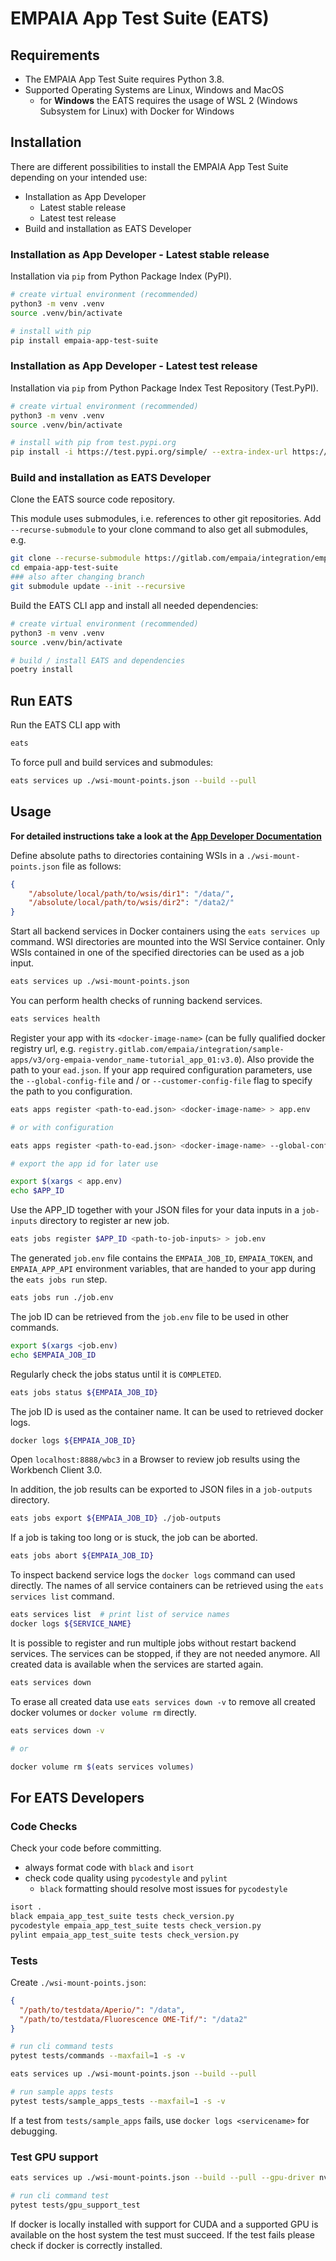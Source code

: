 # EMPAIA App Test Suite (EATS)

## Requirements

* The EMPAIA App Test Suite requires Python 3.8.
* Supported Operating Systems are Linux, Windows and MacOS
  * for **Windows** the EATS requires the usage of WSL 2 (Windows Subsystem for Linux) with Docker for Windows

## Installation

There are different possibilities to install the EMPAIA App Test Suite depending on your intended use:

* Installation as App Developer
  * Latest stable release
  * Latest test release
* Build and installation as EATS Developer

### Installation as App Developer - Latest stable release

Installation via `pip` from Python Package Index (PyPI).

```bash
# create virtual environment (recommended)
python3 -m venv .venv
source .venv/bin/activate

# install with pip
pip install empaia-app-test-suite
```

### Installation as App Developer - Latest test release

Installation via `pip` from Python Package Index Test Repository (Test.PyPI).

```bash
# create virtual environment (recommended)
python3 -m venv .venv
source .venv/bin/activate

# install with pip from test.pypi.org
pip install -i https://test.pypi.org/simple/ --extra-index-url https://pypi.org/simple/ empaia-app-test-suite
```

### Build and installation as EATS Developer

Clone the EATS source code repository.

This module uses submodules, i.e. references to other git repositories. Add `--recurse-submodule` to your clone command to also get all submodules, e.g.

```bash
git clone --recurse-submodule https://gitlab.com/empaia/integration/empaia-app-test-suite.git
cd empaia-app-test-suite
### also after changing branch
git submodule update --init --recursive
```

Build the EATS CLI app and install all needed dependencies:

```bash
# create virtual environment (recommended)
python3 -m venv .venv
source .venv/bin/activate

# build / install EATS and dependencies
poetry install
```

## Run EATS

Run the EATS CLI app with

```bash
eats
```

To force pull and build services and submodules:

```bash
eats services up ./wsi-mount-points.json --build --pull
```

## Usage

**For detailed instructions take a look at the [App Developer Documentation](https://developer.empaia.org/app_developer_docs/#/)**

Define absolute paths to directories containing WSIs in a `./wsi-mount-points.json` file as follows:

```json
{
    "/absolute/local/path/to/wsis/dir1": "/data/",
    "/absolute/local/path/to/wsis/dir2": "/data2/"
}
```

Start all backend services in Docker containers using the `eats services up` command. WSI directories are mounted into the WSI Service container. Only WSIs contained in one of the specified directories can be used as a job input.

```bash
eats services up ./wsi-mount-points.json
```

You can perform health checks of running backend services.

```bash
eats services health
```

Register your app with its `<docker-image-name>` (can be fully qualified docker registry url, e.g. `registry.gitlab.com/empaia/integration/sample-apps/v3/org-empaia-vendor_name-tutorial_app_01:v3.0`). Also provide the path to your `ead.json`. If your app required configuration parameters, use the `--global-config-file` and / or `--customer-config-file` flag to specify the path to you configuration.

```bash
eats apps register <path-to-ead.json> <docker-image-name> > app.env

# or with configuration

eats apps register <path-to-ead.json> <docker-image-name> --global-config-file <path-to-configuration.json> --customer-config-file <path-to-configuration.json> > app.env

# export the app id for later use

export $(xargs < app.env)
echo $APP_ID
```

Use the APP_ID together with your JSON files for your data inputs in a `job-inputs` directory to register ar new job.

```bash
eats jobs register $APP_ID <path-to-job-inputs> > job.env
```

The generated `job.env` file contains the `EMPAIA_JOB_ID`, `EMPAIA_TOKEN`, and `EMPAIA_APP_API` environment variables, that are handed to your app during the `eats jobs run` step.

```bash
eats jobs run ./job.env
```

The job ID can be retrieved from the `job.env` file to be used in other commands.

```bash
export $(xargs <job.env)
echo $EMPAIA_JOB_ID
```

Regularly check the jobs status until it is `COMPLETED`.

```bash
eats jobs status ${EMPAIA_JOB_ID}
```

The job ID is used as the container name. It can be used to retrieved docker logs.

```bash
docker logs ${EMPAIA_JOB_ID}
```

Open `localhost:8888/wbc3` in a Browser to review job results using the Workbench Client 3.0.

In addition, the job results can be exported to JSON files in a `job-outputs` directory.

```bash
eats jobs export ${EMPAIA_JOB_ID} ./job-outputs
```

If a job is taking too long or is stuck, the job can be aborted.

```bash
eats jobs abort ${EMPAIA_JOB_ID}
```

To inspect backend service logs the `docker logs` command can used directly. The names of all service containers can be retrieved using the `eats services list` command.

```bash
eats services list  # print list of service names
docker logs ${SERVICE_NAME}
```

It is possible to register and run multiple jobs without restart backend services. The services can be stopped, if they are not needed anymore. All created data is available when the services are started again.

```bash
eats services down
```

To erase all created data use `eats services down -v` to remove all created docker volumes or `docker volume rm` directly.

```bash
eats services down -v

# or

docker volume rm $(eats services volumes)
```

## For EATS Developers

### Code Checks

Check your code before committing.

* always format code with `black` and `isort`
* check code quality using `pycodestyle` and `pylint`
  * `black` formatting should resolve most issues for `pycodestyle`

```bash
isort .
black empaia_app_test_suite tests check_version.py
pycodestyle empaia_app_test_suite tests check_version.py
pylint empaia_app_test_suite tests check_version.py
```

### Tests

Create `./wsi-mount-points.json`:

```JSON
{
  "/path/to/testdata/Aperio/": "/data",
  "/path/to/testdata/Fluorescence OME-Tif/": "/data2"
}
```

```bash
# run cli command tests
pytest tests/commands --maxfail=1 -s -v

eats services up ./wsi-mount-points.json --build --pull

# run sample apps tests
pytest tests/sample_apps_tests --maxfail=1 -s -v
```

If a test from `tests/sample_apps` fails, use `docker logs <servicename>` for debugging.

### Test GPU support

```bash
eats services up ./wsi-mount-points.json --build --pull --gpu-driver nvidia

# run cli command test
pytest tests/gpu_support_test
```

If docker is locally installed with support for CUDA and a supported GPU is available on the host system the test must succeed. If the test fails please check if docker is correctly installed.
